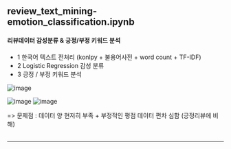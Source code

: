 ## review_text_mining-emotion_classification.ipynb
#### 리뷰데이터 감성분류 & 긍정/부정 키워드 분석
- 1 한국어 텍스트 전처리 (konlpy + 불용어사전 + word count + TF-IDF)
- 2 Logistic Regression 감성 분류
- 3 긍정 / 부정 키워드 분석

![image](https://user-images.githubusercontent.com/57982899/162341397-3f6c1908-9d72-4113-8568-91d25b4112fc.png)

![image](https://user-images.githubusercontent.com/57982899/162341431-091a0d8c-6aac-47f7-a94f-7adb615861dc.png)
![image](https://user-images.githubusercontent.com/57982899/162341462-63e23511-8393-403a-8d4a-4bf7c16fc148.png)


=> 문제점 : 데이터 양 현저히 부족 + 부정적인 평점 데이터 편차 심함 (긍정리뷰에 비해)
<br><br>

-----



